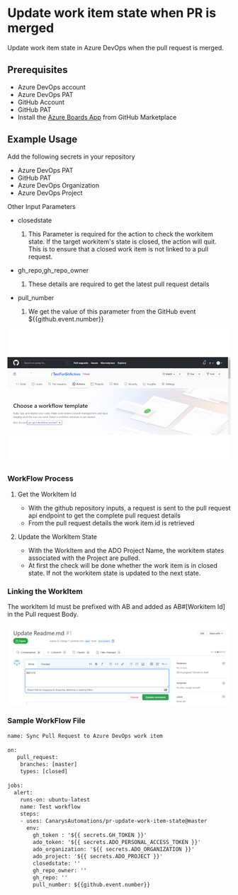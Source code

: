 # Update work item state when PR is merged

Update work item state in Azure DevOps when the pull request is merged. 

## Prerequisites

- Azure DevOps account
- Azure DevOps PAT
- GitHub Account
- GitHub PAT
- Install the [Azure Boards App](https://docs.microsoft.com/en-us/azure/devops/boards/github/install-github-app?view=azure-devops) from GitHub Marketplace

## Example Usage

Add the following secrets in your repository

- Azure DevOps PAT 
- GitHub PAT
- Azure DevOps Organization 
- Azure DevOps Project

Other Input Parameters

- closedstate
    1. This Parameter is required for the action to check the workitem state. If the target workitem's state is closed, the action will quit. This is to ensure that a closed work item is not linked to a pull request.

- gh_repo,gh_repo_owner
    1. These details are required to get the latest pull request details	

- pull_number
    1. We get the value of this parameter from the GitHub event ${{github.event.number}}

![Alt Text](./assets/gifs/workflow.gif)	

### WorkFlow Process

1. Get the WorkItem Id

   - With the github repository inputs, a request is sent to the pull request api endpoint to get the complete pull request details
   - From the pull request details the work item id is retrieved

2. Update the WorkItem State

   - With the WorkItem and the ADO Project Name, the workitem states associated with the Project are pulled. 
   - At first the check will be done whether the work item is in closed state. If not the workitem state is updated to the next state.

### Linking the WorkItem

The workItem Id must be prefixed with AB and added as AB#[Workitem Id] in the Pull request Body.

![img](./assets/images/pull-request-window.png)
   
### Sample WorkFlow File 

```
name: Sync Pull Request to Azure DevOps work item

on:
   pull_request:
    branches: [master]
    types: [closed]

jobs:
  alert:
    runs-on: ubuntu-latest
    name: Test workflow
    steps:       
    - uses: CanarysAutomations/pr-update-work-item-state@master
      env: 
        gh_token : '${{ secrets.GH_TOKEN }}'   
        ado_token: '${{ secrets.ADO_PERSONAL_ACCESS_TOKEN }}'
        ado_organization: '${{ secrets.ADO_ORGANIZATION }}'
        ado_project: '${{ secrets.ADO_PROJECT }}'
        closedstate: ''
        gh_repo_owner: ''
        gh_repo: ''
        pull_number: ${{github.event.number}} 
```
   




